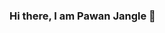 ### Hi there, I am Pawan Jangle 👋

<!--
**pawanjangle/pawanjangle** is a ✨ _special_ ✨ repository because its `README.md` (this file) appears on your GitHub profile.

Here are some ideas to get you started:

- 🔭 I’m currently working on ...
- 🌱 I’m currently learning MERN Stack Devops
- 👯 I’m looking to collaborate on Youtube
- 💬 Ask me about MERN stack
- 📫 How to reach me: www.linkedin.com/in/pawanjangle
